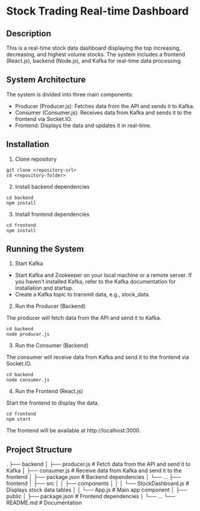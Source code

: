 # Stock Trading Real-time Dashboard

## Description
This is a real-time stock data dashboard displaying the top increasing, decreasing, and highest volume stocks. The system includes a frontend (React.js), backend (Node.js), and Kafka for real-time data processing.

## System Architecture
The system is divided into three main components:

- Producer (Producer.js): Fetches data from the API and sends it to Kafka.
- Consumer (Consumer.js): Receives data from Kafka and sends it to the frontend via Socket.IO.
- Frontend: Displays the data and updates it in real-time.

## Installation
1. Clone repository
```
git clone <repository-url>
cd <repository-folder>
```
2. Install backend dependencies
```
cd backend
npm install
```
3. Install frontend dependencies
```
cd frontend
npm install
```
## Running the System
1. Start Kafka

- Start Kafka and Zookeeper on your local machine or a remote server. If you haven't installed Kafka, refer to the Kafka documentation for installation and startup.
- Create a Kafka topic to transmit data, e.g., stock_data.

2. Run the Producer (Backend)

The producer will fetch data from the API and send it to Kafka.
```
cd backend
node producer.js
```
3. Run the Consumer (Backend)

The consumer will receive data from Kafka and send it to the frontend via Socket.IO.
```
cd backend
node consumer.js
```
4. Run the Frontend (React.js)

Start the frontend to display the data.
```
cd frontend
npm start
```
The frontend will be available at http://localhost:3000.

## Project Structure
.
├── backend
│   ├── producer.js          # Fetch data from the API and send it to Kafka
│   ├── consumer.js          # Receive data from Kafka and send it to the frontend
│   ├── package.json         # Backend dependencies
│   └── ...
├── frontend
│   ├── src
│   │   ├── components
│   │   │   └── StockDashboard.js  # Displays stock data tables
│   │   └── App.js           # Main app component
│   ├── public
│   ├── package.json         # Frontend dependencies
│   └── ...
└── README.md                # Documentation

